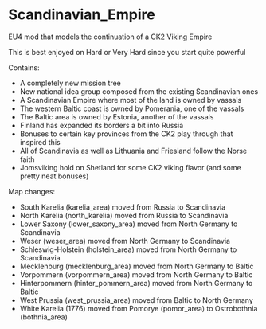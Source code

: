 # Scandinavian_Empire
EU4 mod that models the continuation of a CK2 Viking Empire

This is best enjoyed on Hard or Very Hard since you start quite powerful

Contains:
- A completely new mission tree
- New national idea group composed from the existing Scandinavian ones
- A Scandinavian Empire where most of the land is owned by vassals
- The western Baltic coast is owned by Pomerania, one of the vassals
- The Baltic area is owned by Estonia, another of the vassals
- Finland has expanded its borders a bit into Russia
- Bonuses to certain key provinces from the CK2 play through that inspired this
- All of Scandinavia as well as Lithuania and Friesland follow the Norse faith
- Jomsviking hold on Shetland for some CK2 viking flavor (and some pretty neat bonuses)

Map changes:
- South Karelia (karelia_area) moved from Russia to Scandinavia
- North Karelia (north_karelia) moved from Russia to Scandinavia
- Lower Saxony (lower_saxony_area) moved from North Germany to Scandinavia
- Weser (weser_area) moved from North Germany to Scandinavia
- Schleswig-Holstein (holstein_area) moved from North Germany to Scandinavia
- Mecklenburg (mecklenburg_area) moved from North Germany to Baltic
- Vorpommern (vorpommern_area) moved from North Germany to Baltic
- Hinterpommern (hinter_pommern_area) moved from North Germany to Baltic
- West Prussia (west_prussia_area) moved from Baltic to North Germany
- White Karelia (1776) moved from Pomorye (pomor_area) to Ostrobothnia (bothnia_area)
